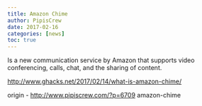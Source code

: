```yaml
---
title: Amazon Chime
author: PipisCrew
date: 2017-02-16
categories: [news]
toc: true
---
```


Is a new communication service by Amazon that supports video conferencing, calls, chat, and the sharing of content.

http://www.ghacks.net/2017/02/14/what-is-amazon-chime/

origin - http://www.pipiscrew.com/?p=6709 amazon-chime